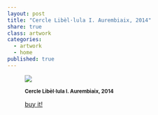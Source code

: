 ```yaml
---
layout: post
title: "Cercle Libèl·lula I. Aurembiaix, 2014"
share: true
class: artwork
categories:
  - artwork
  - home
published: true
---
```


<figure class="text-center">
	<img src="http://www.inpocketart.com/wp-content/uploads/2014/07/2-cercle-libellula-i-aurembiaix-2014-watermark.jpg">
	<figcaption>
		<p><small><strong>Cercle Libèl·lula I. Aurembiaix, 2014</strong></small></p>
		<p><a href="http://www.inpocketart.com/product/cercle-libel%C2%B7lula-i-aurembiaix-2014/" class="btn btn-primary btn-lg"><i class="fa fa-credit-card"></i> buy it!</a></p>
	</figcaption>
</figure>